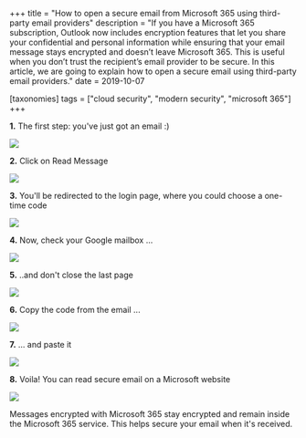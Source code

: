 +++
title = "How to open a secure email from Microsoft 365 using third-party email providers"
description = "If you have a Microsoft 365 subscription, Outlook now includes encryption features that let you share your confidential and personal information while ensuring that your email message stays encrypted and doesn’t leave Microsoft 365. This is useful when you don’t trust the recipient’s email provider to be secure. In this article, we are going to explain how to open a secure email using third-party email providers."
date = 2019-10-07

[taxonomies]
tags = ["cloud security", "modern security", "microsoft 365"]
+++

**1.** The first step: you've just got an email :)

![](https://o365hq.com/images/547.png)

**2.** Click on Read Message

![](https://o365hq.com/images/548.png)

**3.** You'll be redirected to the login page, where you could choose a
one-time code

![](https://o365hq.com/images/549.png)

**4.** Now, check your Google mailbox ...

![](https://o365hq.com/images/551.png)

**5.** ..and don't close the last page

![](https://o365hq.com/images/550.png)

**6.** Copy the code from the email ...

![](https://o365hq.com/images/552.png)

**7.** ... and paste it

![](https://o365hq.com/images/553.png)

**8.** Voila! You can read secure email on a Microsoft website

![](https://o365hq.com/images/554.png)

Messages encrypted with Microsoft 365 stay encrypted and remain inside the
Microsoft 365 service. This helps secure your email when it's received.
